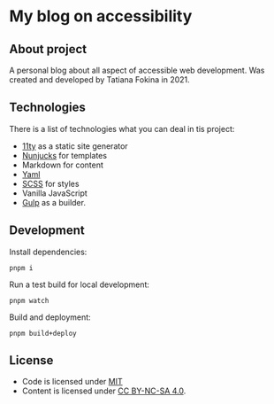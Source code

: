 # My blog on accessibility

## About project

A personal blog about all aspect of accessible web development. Was created and developed by Tatiana Fokina in 2021.

## Technologies

There is a list of technologies what you can deal in tis project:

- [11ty](https://www.11ty.dev/) as a static site generator
- [Nunjucks](https://mozilla.github.io/nunjucks/) for templates
- Markdown for content
- [Yaml](https://yaml.org/)
- [SCSS](https://sass-lang.com/) for styles
- Vanilla JavaScript
- [Gulp](https://gulpjs.com/) as a builder.

## Development

Install dependencies:

```
pnpm i
```

Run a test build for local development:

```
pnpm watch
```

Build and deployment:

```
pnpm build+deploy
```

## License

- Code is licensed under [MIT](https://github.com/TatianaFokina/a11y-blog/blob/main/MIT.md)
- Content is licensed under [CC BY-NC-SA 4.0](https://github.com/TatianaFokina/a11y-blog/blob/main/CC.md).
